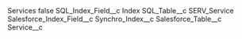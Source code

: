 <?xml version="1.0" encoding="UTF-8"?>
<CustomMetadata xmlns="http://soap.sforce.com/2006/04/metadata" xmlns:xsi="http://www.w3.org/2001/XMLSchema-instance" xmlns:xsd="http://www.w3.org/2001/XMLSchema">
    <label>Services</label>
    <protected>false</protected>
    <values>
        <field>SQL_Index_Field__c</field>
        <value xsi:type="xsd:string">Index</value>
    </values>
    <values>
        <field>SQL_Table__c</field>
        <value xsi:type="xsd:string">SERV_Service</value>
    </values>
    <values>
        <field>Salesforce_Index_Field__c</field>
        <value xsi:type="xsd:string">Synchro_Index__c</value>
    </values>
    <values>
        <field>Salesforce_Table__c</field>
        <value xsi:type="xsd:string">Service__c</value>
    </values>
</CustomMetadata>
